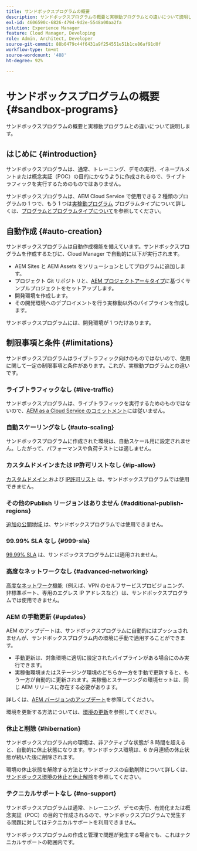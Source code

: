 ```yaml
---
title: サンドボックスプログラムの概要
description: サンドボックスプログラムの概要と実稼動プログラムとの違いについて説明します。
exl-id: 4606590c-6826-4794-9d2e-5548a00aa2fa
solution: Experience Manager
feature: Cloud Manager, Developing
role: Admin, Architect, Developer
source-git-commit: 88b0479c44f6431a9f254551e51b1ce86af91d0f
workflow-type: tm+mt
source-wordcount: '488'
ht-degree: 92%

---
```



# サンドボックスプログラムの概要 {#sandbox-programs}

サンドボックスプログラムの概要と実稼動プログラムとの違いについて説明します。

## はじめに {#introduction}

サンドボックスプログラムは、通常、トレーニング、デモの実行、イネーブルメントまたは概念実証（POC）の目的にかなうように作成されるので、ライブトラフィックを実行するためのものではありません。

サンドボックスプログラムは、AEM Cloud Service で使用できる 2 種類のプログラムの 1 つで、もう 1 つは[実稼動プログラム](introduction-production-programs.md) プログラムタイプについて詳しくは、[プログラムとプログラムタイプについて](/help/implementing/cloud-manager/getting-access-to-aem-in-cloud/program-types.md)を参照してください。

## 自動作成 {#auto-creation}

サンドボックスプログラムは自動作成機能を備えています。サンドボックスプログラムを作成するたびに、Cloud Manager で自動的に以下が実行されます。

* AEM Sites と AEM Assets をソリューションとしてプログラムに追加します。
* プロジェクト Git リポジトリと、[AEM プロジェクトアーキタイプ](https://experienceleague.adobe.com/docs/experience-manager-core-components/using/developing/archetype/overview.html?lang=ja)に基づくサンプルプロジェクトをセットアップします。
* 開発環境を作成します。
* その開発環境へのデプロイメントを行う実稼動以外のパイプラインを作成します。

サンドボックスプログラムには、開発環境が 1 つだけあります。

## 制限事項と条件 {#limitations}

サンドボックスプログラムはライブトラフィック向けのものではないので、使用に関して一定の制限事項と条件があります。これが、実稼動プログラムとの違いです。

### ライブトラフィックなし {#live-traffic}

サンドボックスプログラムは、ライブトラフィックを実行するためのものではないので、[AEM as a Cloud Service のコミットメント](https://www.adobe.com/jp/legal/service-commitments.html)には従いません。

### 自動スケーリングなし {#auto-scaling}

サンドボックスプログラムに作成された環境は、自動スケール用に設定されません。したがって、パフォーマンスや負荷テストには適しません。

### カスタムドメインまたは IP許可リストなし {#ip-allow}

[ カスタムドメイン ](/help/implementing/cloud-manager/custom-domain-names/introduction.md) および [IP許可リスト](/help/implementing/cloud-manager/ip-allow-lists/introduction.md) は、サンドボックスプログラムでは使用できません。

### その他のPublish リージョンはありません {#additional-publish-regions}

[ 追加の公開地域 ](/help/operations/additional-publish-regions.md) は、サンドボックスプログラムでは使用できません。

### 99.99% SLA なし {#999-sla}

[99.99% SLA](/help/implementing/cloud-manager/getting-access-to-aem-in-cloud/creating-production-programs.md#sla) は、サンドボックスプログラムには適用されません。

### 高度なネットワークなし {#advanced-networking}

[高度なネットワーク機能](/help/security/configuring-advanced-networking.md)（例えば、VPN のセルフサービスプロビジョニング、非標準ポート、専用のエグレス IP アドレスなど）は、サンドボックスプログラムでは使用できません。

### AEM の手動更新 {#updates}

AEM のアップデートは、サンドボックスプログラムに自動的にはプッシュされませんが、サンドボックスプログラム内の環境に手動で適用することができます。

* 手動更新は、対象環境に適切に設定されたパイプラインがある場合にのみ実行できます。
* 実稼働環境またはステージング環境のどちらか一方を手動で更新すると、もう一方が自動的に更新されます。実稼働とステージングの環境セットは、同じ AEM リリースに存在する必要があります。

詳しくは、[AEM バージョンのアップデート](/help/implementing/deploying/aem-version-updates.md)を参照してください。

環境を更新する方法については、[環境の更新](/help/implementing/cloud-manager/manage-environments.md#updating-dev-environment)を参照してください。

### 休止と削除 {#hibernation}

サンドボックスプログラム内の環境は、非アクティブな状態が 8 時間を超えると、自動的に休止状態になります。サンドボックス環境は、6 か月連続の休止状態が続いた後に削除されます。

環境の休止状態を解除する方法とサンドボックスの自動削除について詳しくは、[サンドボックス環境の休止と休止解除](/help/implementing/cloud-manager/getting-access-to-aem-in-cloud/hibernating-environments.md)を参照してください。

### テクニカルサポートなし {#no-support}

サンドボックスプログラムは通常、トレーニング、デモの実行、有効化または概念実証（POC）の目的で作成されるので、サンドボックスプログラムで発生する問題に対してはテクニカルサポートを利用できません。

サンドボックスプログラムの作成と管理で問題が発生する場合でも、これはテクニカルサポートの範囲内です。
